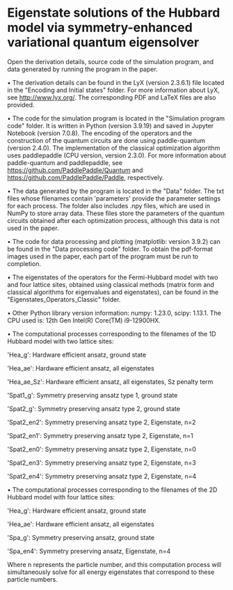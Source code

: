 # Eigenstate solutions of the Hubbard model via symmetry-enhanced variational quantum eigensolver
Open the derivation details, source code of the simulation program, and data generated by running the program in the paper.

&#8226; The derivation details can be found in the LyX (version 2.3.6.1) file located in the "Encoding and Initial states" folder. For more information about LyX, see http://www.lyx.org/. The corresponding PDF and LaTeX files are also provided.

&#8226; The code for the simulation program is located in the "Simulation program code" folder. It is written in Python (version 3.9.19) and saved in Jupyter Notebook (version 7.0.8). The encoding of the operators and the construction of the quantum circuits are done using paddle-quantum (version 2.4.0). The implementation of the classical optimization algorithm uses paddlepaddle (CPU version, version 2.3.0). For more information about paddle-quantum and paddlepaddle, see https://github.com/PaddlePaddle/Quantum and https://github.com/PaddlePaddle/Paddle, respectively.

&#8226; The data generated by the program is located in the "Data" folder. The txt files whose filenames contain 'parameters' provide the parameter settings for each process. The folder also includes .npy files, which are used in NumPy to store array data. These files store the parameters of the quantum circuits obtained after each optimization process, although this data is not used in the paper.

&#8226; The code for data processing and plotting (matplotlib: version 3.9.2) can be found in the "Data processing code" folder. To obtain the pdf-format images used in the paper, each part of the program must be run to completion.

&#8226; The eigenstates of the operators for the Fermi-Hubbard model with two and four lattice sites, obtained using classical methods (matrix form and classical algorithms for eigenvalues and eigenstates), can be found in the "Eigenstates_Operators_Classic" folder.

&#8226; Other Python library version information: numpy: 1.23.0, scipy: 1.13.1. The CPU used is: 12th Gen Intel(R) Core(TM) i9-12900HX.

&#8226; The computational processes corresponding to the filenames of the 1D Hubbard model with two lattice sites:

'Hea_g': Hardware efficient ansatz, ground state

'Hea_ae': Hardware efficient ansatz, all eigenstates

'Hea_ae_Sz': Hardware efficient ansatz, all eigenstates, Sz penalty term

'Spat1_g': Symmetry preserving ansatz type 1, ground state

'Spat2_g': Symmetry preserving ansatz type 2, ground state

'Spat2_en2': Symmetry preserving ansatz type 2, Eigenstate, n=2

'Spat2_en1': Symmetry preserving ansatz type 2, Eigenstate, n=1

'Spat2_en0': Symmetry preserving ansatz type 2, Eigenstate, n=0

'Spat2_en3': Symmetry preserving ansatz type 2, Eigenstate, n=3

'Spat2_en4': Symmetry preserving ansatz type 2, Eigenstate, n=4

&#8226; The computational processes corresponding to the filenames of the 2D Hubbard model with four lattice sites:

'Hea_g': Hardware efficient ansatz, ground state

'Hea_ae': Hardware efficient ansatz, all eigenstates

'Spa_g': Symmetry preserving ansatz, ground state

'Spa_en4': Symmetry preserving ansatz, Eigenstate, n=4

Where n represents the particle number, and this computation process will simultaneously solve for all energy eigenstates that correspond to these particle numbers.
